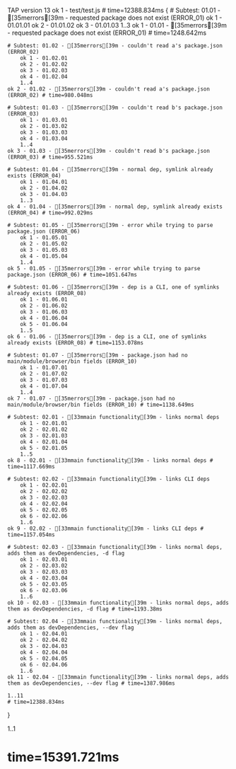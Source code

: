 TAP version 13
ok 1 - test/test.js # time=12388.834ms {
    # Subtest: 01.01 - [35merrors[39m - requested package does not exist (ERROR_01)
        ok 1 - 01.01.01
        ok 2 - 01.01.02
        ok 3 - 01.01.03
        1..3
    ok 1 - 01.01 - [35merrors[39m - requested package does not exist (ERROR_01) # time=1248.642ms
    
    # Subtest: 01.02 - [35merrors[39m - couldn't read a's package.json (ERROR_02)
        ok 1 - 01.02.01
        ok 2 - 01.02.02
        ok 3 - 01.02.03
        ok 4 - 01.02.04
        1..4
    ok 2 - 01.02 - [35merrors[39m - couldn't read a's package.json (ERROR_02) # time=980.048ms
    
    # Subtest: 01.03 - [35merrors[39m - couldn't read b's package.json (ERROR_03)
        ok 1 - 01.03.01
        ok 2 - 01.03.02
        ok 3 - 01.03.03
        ok 4 - 01.03.04
        1..4
    ok 3 - 01.03 - [35merrors[39m - couldn't read b's package.json (ERROR_03) # time=955.521ms
    
    # Subtest: 01.04 - [35merrors[39m - normal dep, symlink already exists (ERROR_04)
        ok 1 - 01.04.01
        ok 2 - 01.04.02
        ok 3 - 01.04.03
        1..3
    ok 4 - 01.04 - [35merrors[39m - normal dep, symlink already exists (ERROR_04) # time=992.029ms
    
    # Subtest: 01.05 - [35merrors[39m - error while trying to parse package.json (ERROR_06)
        ok 1 - 01.05.01
        ok 2 - 01.05.02
        ok 3 - 01.05.03
        ok 4 - 01.05.04
        1..4
    ok 5 - 01.05 - [35merrors[39m - error while trying to parse package.json (ERROR_06) # time=1051.647ms
    
    # Subtest: 01.06 - [35merrors[39m - dep is a CLI, one of symlinks already exists (ERROR_08)
        ok 1 - 01.06.01
        ok 2 - 01.06.02
        ok 3 - 01.06.03
        ok 4 - 01.06.04
        ok 5 - 01.06.04
        1..5
    ok 6 - 01.06 - [35merrors[39m - dep is a CLI, one of symlinks already exists (ERROR_08) # time=1153.078ms
    
    # Subtest: 01.07 - [35merrors[39m - package.json had no main/module/browser/bin fields (ERROR_10)
        ok 1 - 01.07.01
        ok 2 - 01.07.02
        ok 3 - 01.07.03
        ok 4 - 01.07.04
        1..4
    ok 7 - 01.07 - [35merrors[39m - package.json had no main/module/browser/bin fields (ERROR_10) # time=1138.649ms
    
    # Subtest: 02.01 - [33mmain functionality[39m - links normal deps
        ok 1 - 02.01.01
        ok 2 - 02.01.02
        ok 3 - 02.01.03
        ok 4 - 02.01.04
        ok 5 - 02.01.05
        1..5
    ok 8 - 02.01 - [33mmain functionality[39m - links normal deps # time=1117.669ms
    
    # Subtest: 02.02 - [33mmain functionality[39m - links CLI deps
        ok 1 - 02.02.01
        ok 2 - 02.02.02
        ok 3 - 02.02.03
        ok 4 - 02.02.04
        ok 5 - 02.02.05
        ok 6 - 02.02.06
        1..6
    ok 9 - 02.02 - [33mmain functionality[39m - links CLI deps # time=1157.054ms
    
    # Subtest: 02.03 - [33mmain functionality[39m - links normal deps, adds them as devDependencies, -d flag
        ok 1 - 02.03.01
        ok 2 - 02.03.02
        ok 3 - 02.03.03
        ok 4 - 02.03.04
        ok 5 - 02.03.05
        ok 6 - 02.03.06
        1..6
    ok 10 - 02.03 - [33mmain functionality[39m - links normal deps, adds them as devDependencies, -d flag # time=1193.38ms
    
    # Subtest: 02.04 - [33mmain functionality[39m - links normal deps, adds them as devDependencies, --dev flag
        ok 1 - 02.04.01
        ok 2 - 02.04.02
        ok 3 - 02.04.03
        ok 4 - 02.04.04
        ok 5 - 02.04.05
        ok 6 - 02.04.06
        1..6
    ok 11 - 02.04 - [33mmain functionality[39m - links normal deps, adds them as devDependencies, --dev flag # time=1387.986ms
    
    1..11
    # time=12388.834ms
}

1..1
# time=15391.721ms
